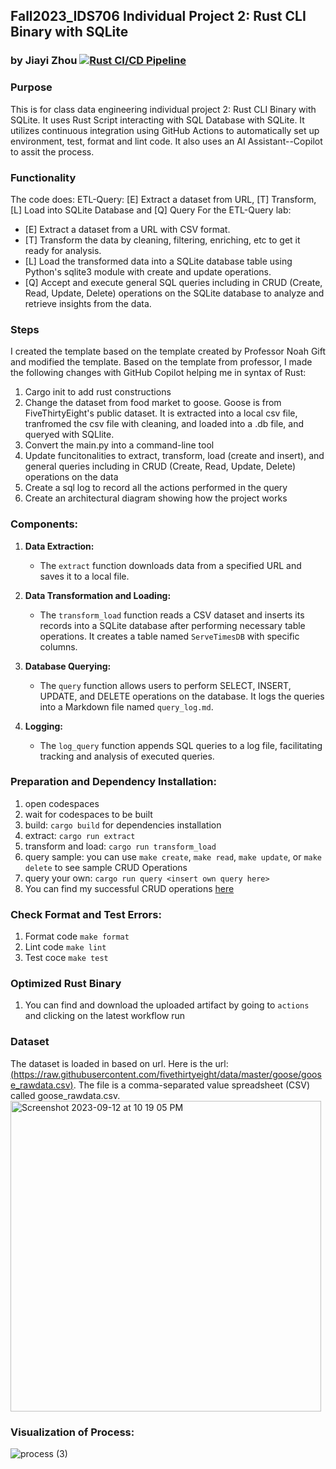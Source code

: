 ## Fall2023_IDS706 Individual Project 2: Rust CLI Binary with SQLite
### by Jiayi Zhou [![Rust CI/CD Pipeline](https://github.com/nogibjj/Fall2023_IDS706_IndividualProject2_JiayiZhou/actions/workflows/ci.yml/badge.svg)](https://github.com/nogibjj/Fall2023_IDS706_IndividualProject2_JiayiZhou/actions/workflows/ci.yml)
### Purpose
This is for class data engineering individual project 2: Rust CLI Binary with SQLite. It uses Rust Script interacting with SQL Database with SQLite. It utilizes continuous integration using GitHub Actions to automatically set up environment, test, format and lint code. It also uses an AI Assistant--Copilot to assit the process.

### Functionality
The code does: ETL-Query: [E] Extract a dataset from URL, [T] Transform, [L] Load into SQLite Database and [Q] Query For the ETL-Query lab:
  * [E] Extract a dataset from a URL with CSV format.
  * [T] Transform the data by cleaning, filtering, enriching, etc to get it ready for analysis.
  * [L] Load the transformed data into a SQLite database table using Python's sqlite3 module with create and update operations.
  * [Q] Accept and execute general SQL queries including in CRUD (Create, Read, Update, Delete) operations on the SQLite database to analyze and retrieve insights from the data.

### Steps
I created the template based on the template created by Professor Noah Gift and modified the template. Based on the template from professor, I made the following changes with GitHub Copilot helping me in syntax of Rust:
1. Cargo init to add rust constructions
2. Change the dataset from food market to goose. Goose is from FiveThirtyEight's public dataset. It is extracted into a local csv file, tranfromed the csv file with cleaning, and loaded into a .db file, and queryed with SQLlite.
3. Convert the main.py into a command-line tool
4. Update funcitonalities to extract, transform, load (create and insert), and general queries including in CRUD (Create, Read, Update, Delete) operations on the data
5. Create a sql log to record all the actions performed in the query
6. Create an architectural diagram showing how the project works

### Components:

1. **Data Extraction:**
   - The `extract` function downloads data from a specified URL and saves it to a local file.

2. **Data Transformation and Loading:**
   - The `transform_load` function reads a CSV dataset and inserts its records into a SQLite database after performing necessary table operations. It creates a table named `ServeTimesDB` with specific columns.

3. **Database Querying:**
   - The `query` function allows users to perform SELECT, INSERT, UPDATE, and DELETE operations on the database. It logs the queries into a Markdown file named `query_log.md`.

4. **Logging:**
   - The `log_query` function appends SQL queries to a log file, facilitating tracking and analysis of executed queries.

### Preparation and Dependency Installation: 
1. open codespaces 
2. wait for codespaces to be built 
3. build: `cargo build` for dependencies installation
4. extract: `cargo run extract`
5. transform and load: `cargo run transform_load`
6. query sample: you can use `make create`, `make read`, `make update`, or `make delete` to see sample CRUD Operations
7. query your own: `cargo run query <insert own query here>`
8. You can find my successful CRUD operations [here](https://github.com/nogibjj/Fall2023_IDS706_IndividualProject2_JiayiZhou/blob/main/query_log.md)

### Check Format and Test Errors: 
1. Format code `make format`
2. Lint code `make lint`
3. Test coce `make test`

### Optimized Rust Binary
1. You can find and download the uploaded artifact by going to `actions` and clicking on the latest workflow run

### Dataset
The dataset is loaded in based on url.  Here is the url: [(https://raw.githubusercontent.com/fivethirtyeight/data/master/goose/goose_rawdata.csv)](https://raw.githubusercontent.com/fivethirtyeight/data/master/goose/goose_rawdata.csv). The file is a comma-separated value spreadsheet (CSV) called goose_rawdata.csv.  
<img width="497" alt="Screenshot 2023-09-12 at 10 19 05 PM" src="https://github.com/nogibjj/Fall2023_IDS706_MiniProject3_JiayiZhou/assets/143651921/ca45cc76-2d2e-4d26-a2b5-6bff9dcaf0ee">

### Visualization of Process:
![process (3)](https://github.com/nogibjj/Fall2023_IDS706_MiniProject5_JiayiZhou/assets/143651921/f0480b87-bc09-49f4-9d9a-4f483343284c)
